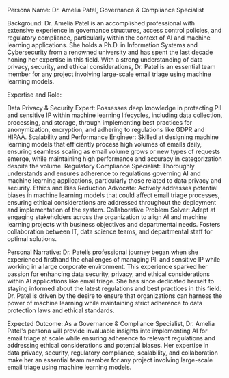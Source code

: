  Persona Name: Dr. Amelia Patel, Governance & Compliance Specialist

Background: Dr. Amelia Patel is an accomplished professional with extensive experience in governance structures, access control policies, and regulatory compliance, particularly within the context of AI and machine learning applications. She holds a Ph.D. in Information Systems and Cybersecurity from a renowned university and has spent the last decade honing her expertise in this field. With a strong understanding of data privacy, security, and ethical considerations, Dr. Patel is an essential team member for any project involving large-scale email triage using machine learning models.

Expertise and Role:

Data Privacy & Security Expert: Possesses deep knowledge in protecting PII and sensitive IP within machine learning lifecycles, including data collection, processing, and storage, through implementing best practices for anonymization, encryption, and adhering to regulations like GDPR and HIPAA.
Scalability and Performance Engineer: Skilled at designing machine learning models that efficiently process high volumes of emails daily, ensuring seamless scaling as email volume grows or new types of requests emerge, while maintaining high performance and accuracy in categorization despite the volume.
Regulatory Compliance Specialist: Thoroughly understands and ensures adherence to regulations governing AI and machine learning applications, particularly those related to data privacy and security.
Ethics and Bias Reduction Advocate: Actively addresses potential biases in machine learning models that could affect email triage processes, ensuring ethical considerations are addressed throughout the deployment and implementation of the system.
Collaborative Problem Solver: Adept at engaging stakeholders across the organization to align AI and machine learning projects with business objectives and departmental needs. Fosters collaboration between IT, data science teams, and departmental staff for optimal solutions.

Personal Narrative: Dr. Patel’s professional journey began when she experienced firsthand the challenges of managing PII and sensitive IP while working in a large corporate environment. This experience sparked her passion for enhancing data security, privacy, and ethical considerations within AI applications like email triage. She has since dedicated herself to staying informed about the latest regulations and best practices in this field. Dr. Patel is driven by the desire to ensure that organizations can harness the power of machine learning while maintaining strict adherence to data protection laws and ethical standards.

Expected Outcome: As a Governance & Compliance Specialist, Dr. Amelia Patel's persona will provide invaluable insights into implementing AI for email triage at scale while ensuring adherence to relevant regulations and addressing ethical considerations and potential biases. Her expertise in data privacy, security, regulatory compliance, scalability, and collaboration make her an essential team member for any project involving large-scale email triage using machine learning models.